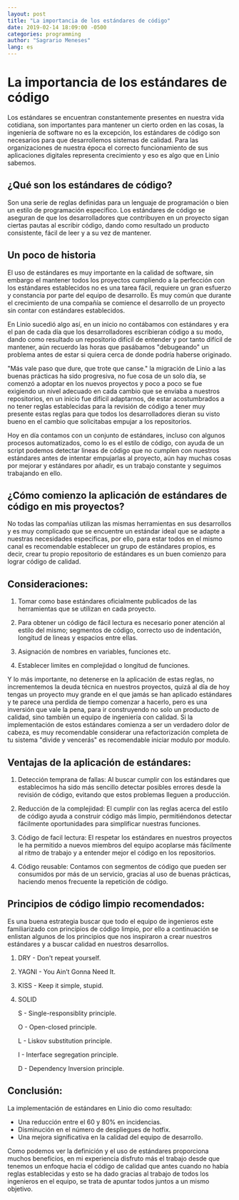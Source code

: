```yaml
---
layout: post
title: "La importancia de los estándares de código"
date: 2019-02-14 18:09:00 -0500
categories: programming
author: "Sagrario Meneses"
lang: es
---
```

La importancia de los estándares de código
==========================================

Los estándares se encuentran constantemente presentes en nuestra vida cotidiana, son importantes para mantener un cierto orden en las cosas, la ingeniería de software no es la excepción, los estándares de código son necesarios para que desarrollemos sistemas de calidad. 
Para las organizaciones de nuestra época el correcto funcionamiento de sus aplicaciones digitales representa crecimiento y eso es algo que en Linio sabemos.

¿Qué son los estándares de código?
----------------------------------

Son una serie de reglas definidas para un lenguaje de programación o bien un estilo de programación especifico. Los estándares de código se aseguran de que los desarrolladores que contribuyen en un proyecto sigan ciertas pautas al escribir código, dando como resultado un producto consistente, fácil de leer y a su vez de mantener. 

Un poco de historia
-------------------

El uso de estándares es muy importante en la calidad de software, sin embargo el mantener todos los proyectos cumpliendo a la perfección con los estándares establecidos no es una tarea fácil, requiere un gran esfuerzo y constancia por parte del equipo de desarrollo. Es muy común que durante el crecimiento de una compañía se comience el desarrollo de un proyecto sin contar con estándares establecidos.

En Linio sucedió algo así, en un inicio no contábamos con estándares y era el pan de cada día que los desarrolladores escribieran código a su modo, dando como resultado un repositorio difícil de entender y por tanto difícil de mantener, aún recuerdo las horas que pasábamos "debugeando" un problema antes de estar si quiera cerca de donde podría haberse originado.

"Más vale paso que dure, que trote que canse." la migración de Linio a las buenas prácticas ha sido progresiva, no fue cosa de un solo día, se comenzó a adoptar en los nuevos proyectos y poco a poco se fue exigiendo un nivel adecuado en cada cambio que se enviaba a nuestros repositorios, en un inicio fue difícil adaptarnos, de estar acostumbrados a no tener reglas establecidas para la revisión de código a tener muy presente estas reglas para que todos los desarrolladores dieran su visto bueno en el cambio que solicitabas empujar a los repositorios.

Hoy en día contamos con un conjunto de estándares, incluso con algunos procesos automatizados, como lo es el estilo de código, con ayuda de un script podemos detectar lineas de código que no cumplen con nuestros estándares antes de intentar empujarlas al proyecto, aún hay muchas cosas por mejorar y estándares por añadir, es un trabajo constante y seguimos trabajando en ello.

¿Cómo comienzo la aplicación de estándares de código en mis proyectos?
---------------------------------------------------------------

No todas las compañías utilizan las mismas herramientas en sus desarrollos y es muy complicado que se encuentre un estándar ideal que se adapte a nuestras necesidades especificas, por ello, para estar todos en el mismo canal es recomendable establecer un grupo de estándares propios, es decir, crear tu propio repositorio de estándares es un buen comienzo para lograr código de calidad. 

Consideraciones:
---------------

1. Tomar como base estándares oficialmente publicados de las herramientas que se utilizan en cada proyecto.

2. Para obtener un código de fácil lectura es necesario poner atención al estilo del mismo; segmentos de código, correcto uso de indentación, longitud de lineas y espacios entre ellas.

3. Asignación de nombres en variables, funciones etc. 

4. Establecer limites en complejidad o longitud de funciones.

Y lo más importante, no detenerse en la aplicación de estas reglas, no incrementemos la deuda técnica en nuestros proyectos, quizá al día de hoy tengas un proyecto muy grande en el que jamás se han aplicado estándares y te parece una perdida de tiempo comenzar a hacerlo, pero es una inversión que vale la pena, para ir construyendo no solo un producto de calidad, sino también un equipo de ingeniería con calidad. Si la implementación de estos estándares comienza a ser un verdadero dolor de cabeza, es muy recomendable considerar una refactorización completa de tu sistema "divide y vencerás" es recomendable iniciar modulo por modulo.

Ventajas de la aplicación de estándares:
---------------------------------------

1. Detección temprana de fallas:
   Al buscar cumplir con los estándares que establecimos ha sido más sencillo detectar posibles errores desde la revisión de código, evitando que estos problemas lleguen a producción.
   
2. Reducción de la complejidad:
   El cumplir con las reglas acerca del estilo de código ayuda a construir código más limpio, permitiéndonos detectar fácilmente oportunidades para simplificar nuestras funciones.
   
3. Código de facil lectura:
   El respetar los estándares en nuestros proyectos le ha permitido a nuevos miembros del equipo acoplarse más fácilmente al ritmo de trabajo y a entender mejor el código en los repositorios.
   
4. Código reusable:
   Contamos con segmentos de código que pueden ser consumidos por más de un servicio, gracias al uso de buenas prácticas, haciendo menos frecuente la repetición de código.

Principios de código limpio recomendados:
----------------------------------------

Es una buena estrategia buscar que todo el equipo de ingenieros este familiarizado con principios de código limpio, por ello a continuación se enlistan algunos de los principios que nos inspiraron a crear nuestros estándares y a buscar calidad en nuestros desarrollos.

1. DRY - Don't repeat yourself.
2. YAGNI - You Ain’t Gonna Need It.
3. KISS - Keep it simple, stupid.
4. SOLID 

     S - Single-responsiblity principle.
     
     O - Open-closed principle.
     
     L - Liskov substitution principle.
     
     I - Interface segregation principle.
     
     D - Dependency Inversion principle.


Conclusión:
----------
La implementación de estándares en Linio dio como resultado:
 * Una reducción entre el 60 y 80% en incidencias.
 * Disminución en el número de despliegues de hotfix.
 * Una mejora significativa en la calidad del equipo de desarrollo.

Como podemos ver la definición y el uso de estándares proporciona muchos beneficios, en mi experiencia disfruto más el trabajo desde que tenemos un enfoque hacia el código de calidad que antes cuando no había reglas establecidas y esto se ha dado gracias al trabajo de todos los ingenieros en el equipo, se trata de apuntar todos juntos a un mismo objetivo.
